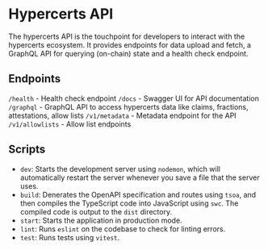 # Hypercerts API

The hypercerts API is the touchpoint for developers to interact with the hypercerts ecosystem. It provides endpoints for data upload and fetch, a GraphQL API for querying (on-chain) state and a health check endpoint.

## Endpoints

`/health` - Health check endpoint
`/docs` - Swagger UI for API documentation
`/graphql` - GraphQL API to access hypercerts data like claims, fractions, attestations, allow lists
`/v1/metadata` - Metadata endpoint for the API
`/v1/allowlists` - Allow list endpoints

## Scripts

- `dev`: Starts the development server using `nodemon`, which will automatically restart the server whenever you save a file that the server uses.
- `build`: Denerates the OpenAPI specification and routes using `tsoa`, and then compiles the TypeScript code into JavaScript using `swc`. The compiled code is output to the `dist` directory.
- `start`: Starts the application in production mode. 
- `lint`: Runs `eslint` on the codebase to check for linting errors.
- `test`: Runs tests using `vitest`.